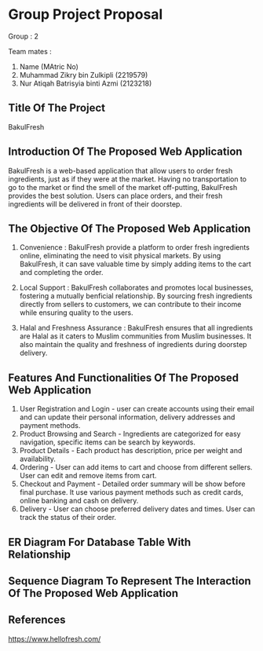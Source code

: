 # Group Project Proposal

Group : 2

Team mates :
1. Name (MAtric No)
2. Muhammad Zikry bin Zulkipli (2219579)
3. Nur Atiqah Batrisyia binti Azmi (2123218)

## Title Of The Project
BakulFresh

## Introduction Of The Proposed Web Application
BakulFresh is a web-based application that allow users to order fresh ingredients, just as if they were at the market. Having no transportation to go to the market or find the smell of the market off-putting, BakulFresh provides the best solution. Users can place orders, and their fresh ingredients will be delivered in front of their doorstep. 

## The Objective Of The Proposed Web Application
1. Convenience : BakulFresh provide a platform to order fresh ingredients online, eliminating the need to visit physical markets. By using BakulFresh, it can save valuable time by simply adding items to the cart and completing the order.

2. Local Support : BakulFresh collaborates and promotes local businesses, fostering a mutually benficial relationship. By sourcing fresh ingredients directly from sellers to customers, we can contribute to their income while ensuring quality to the users.

3.  Halal and Freshness Assurance : BakulFresh ensures that all ingredients are Halal as it caters to Muslim communities from Muslim businesses. It also maintain the quality and freshness of ingredients during doorstep delivery.

## Features And Functionalities Of The Proposed Web Application
1. User Registration and Login - user can create accounts using their email and can update their personal information, delivery addresses and payment methods.
2. Product Browsing and Search - Ingredients are categorized for easy navigation, specific items can be search by keywords.
3. Product Details - Each product has description, price per weight and availability.
4. Ordering - User can add items to cart and choose from different sellers. User can edit and remove items from cart.
5. Checkout and Payment - Detailed order summary will be show before final purchase. It use various payment methods such as credit cards, online banking and cash on delivery.
6. Delivery - User can choose preferred delivery dates and times. User can track the status of their order.

## ER Diagram For Database Table With Relationship
## Sequence Diagram To Represent The Interaction Of The Proposed Web Application
## References
https://www.hellofresh.com/

